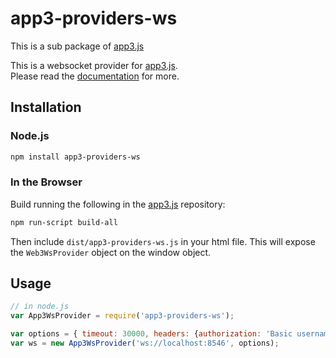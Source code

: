 # app3-providers-ws

This is a sub package of [app3.js][repo]

This is a websocket provider for [app3.js][repo].   
Please read the [documentation][docs] for more.

## Installation

### Node.js

```bash
npm install app3-providers-ws
```

### In the Browser

Build running the following in the [app3.js][repo] repository:

```bash
npm run-script build-all
```

Then include `dist/app3-providers-ws.js` in your html file.
This will expose the `Web3WsProvider` object on the window object.


## Usage

```js
// in node.js
var App3WsProvider = require('app3-providers-ws');

var options = { timeout: 30000, headers: {authorization: 'Basic username:password'} } // set a custom timeout at 30 seconds, and credentials (you can also add the credentials to the URL: ws://username:password@localhost:8546)
var ws = new App3WsProvider('ws://localhost:8546', options);
```


[docs]: https://app3js.readthedocs.io/en/latest
[repo]: https://github.com/APIS-Platform/app3.js
